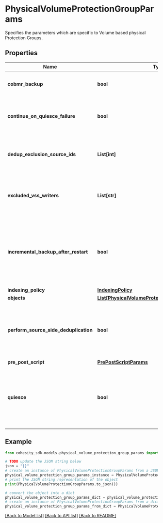 # PhysicalVolumeProtectionGroupParams

Specifies the parameters which are specific to Volume based physical Protection Groups.

## Properties

Name | Type | Description | Notes
------------ | ------------- | ------------- | -------------
**cobmr_backup** | **bool** | Specifies whether to take a CoBMR backup. | [optional] 
**continue_on_quiesce_failure** | **bool** | Specifies whether to continue backing up on quiesce failure | [optional] 
**dedup_exclusion_source_ids** | **List[int]** | Specifies ids of sources for which deduplication has to be disabled. | [optional] 
**excluded_vss_writers** | **List[str]** | Specifies writer names which should be excluded from physical volume based backups. | [optional] 
**incremental_backup_after_restart** | **bool** | Specifies whether or not to perform an incremental backup after the server restarts. This is applicable to windows environments. | [optional] 
**indexing_policy** | [**IndexingPolicy**](IndexingPolicy.md) |  | [optional] 
**objects** | [**List[PhysicalVolumeProtectionGroupObjectParams]**](PhysicalVolumeProtectionGroupObjectParams.md) |  | 
**perform_source_side_deduplication** | **bool** | Specifies whether or not to perform source side deduplication on this Protection Group. | [optional] 
**pre_post_script** | [**PrePostScriptParams**](PrePostScriptParams.md) |  | [optional] 
**quiesce** | **bool** | Specifies Whether to take app-consistent snapshots by quiescing apps and the filesystem before taking a backup | [optional] 

## Example

```python
from cohesity_sdk.models.physical_volume_protection_group_params import PhysicalVolumeProtectionGroupParams

# TODO update the JSON string below
json = "{}"
# create an instance of PhysicalVolumeProtectionGroupParams from a JSON string
physical_volume_protection_group_params_instance = PhysicalVolumeProtectionGroupParams.from_json(json)
# print the JSON string representation of the object
print(PhysicalVolumeProtectionGroupParams.to_json())

# convert the object into a dict
physical_volume_protection_group_params_dict = physical_volume_protection_group_params_instance.to_dict()
# create an instance of PhysicalVolumeProtectionGroupParams from a dict
physical_volume_protection_group_params_from_dict = PhysicalVolumeProtectionGroupParams.from_dict(physical_volume_protection_group_params_dict)
```
[[Back to Model list]](../README.md#documentation-for-models) [[Back to API list]](../README.md#documentation-for-api-endpoints) [[Back to README]](../README.md)


